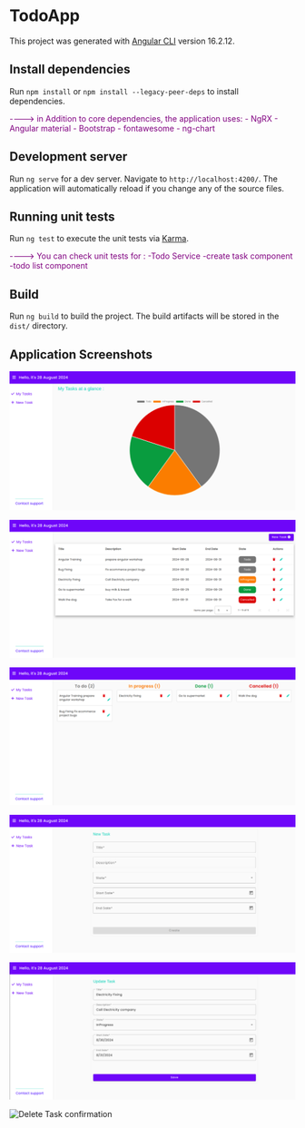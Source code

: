 # TodoApp

This project was generated with [Angular CLI](https://github.com/angular/angular-cli) version 16.2.12.

## Install dependencies

Run `npm install` or `npm install --legacy-peer-deps` to install dependencies. <br>
<p style="color: purple;"> ----> in Addition to core dependencies, the application uses:
              - NgRX
              - Angular material
              - Bootstrap
              - fontawesome
              - ng-chart</p>

## Development server

Run `ng serve` for a dev server. Navigate to `http://localhost:4200/`. The application will automatically reload if you
change any of the source files.

## Running unit tests

Run `ng test` to execute the unit tests via [Karma](https://karma-runner.github.io). <br>
<p style="color: purple;"> ----> You can check unit tests for :
-Todo Service
-create task component
-todo list component </p>

## Build

Run `ng build` to build the project. The build artifacts will be stored in the `dist/` directory.

## Application Screenshots

![tasks chart view](src/assets/images/chart-view.png)

![tasks list view](src/assets/images/list-view.png)

![tasks drag&drop view](src/assets/images/drag-drop-view.png)

![Create Task](src/assets/images/create-task.png)

![update Task](src/assets/images/update-task.png)

![Delete Task confirmation](src/assets/images/delete-task.png)
